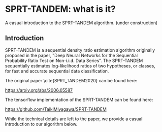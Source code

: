 # SPRT-TANDEM: what is it?
A casual introduction to the SPRT-TANDEM algorithm. (under construction)

## Introduction
SPRT-TANDEM is a sequential density ratio estimation algorithm originally proposed in the paper, "Deep Neural Networks for the Sequential Probability Ratio Test on Non-i.i.d. Data Series". The SPRT-TANDEM sequentially estimates log-likelihood ratios of two hypotheses, or classes, for fast and accurate sequential data classification. 

The original paper \cite{SPRT_TANDEM2020} can be found here:

https://arxiv.org/abs/2006.05587


The tensorflow implementation of the SPRT-TANDEM can be found here:

https://github.com/TaikiMiyagawa/SPRT-TANDEM


While the technical details are left to the paper, we provide a casual introduction to our algorithm below.
